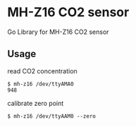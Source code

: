 # MH-Z16 CO2 sensor

Go Library for MH-Z16 CO2 sensor

## Usage

read CO2 concentration

```
$ mh-z16 /dev/ttyAMA0
948
```

calibrate zero point

```
$ mh-z16 /dev/ttyAAM0 --zero
```
